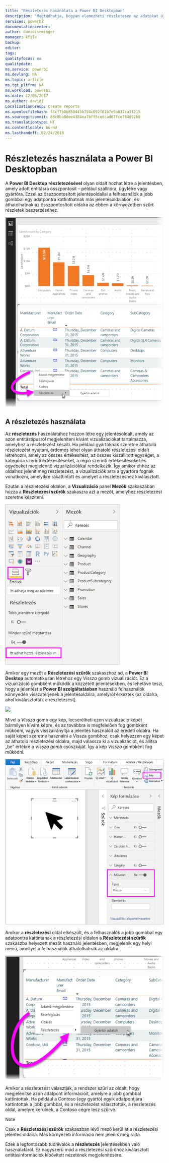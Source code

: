 ```yaml
---
title: "Részletezés használata a Power BI Desktopban"
description: "Megtudhatja, hogyan elemezheti részletesen az adatokat új jelentésoldalon a Power BI Desktopban."
services: powerbi
documentationcenter: 
author: davidiseminger
manager: kfile
backup: 
editor: 
tags: 
qualityfocus: no
qualitydate: 
ms.service: powerbi
ms.devlang: NA
ms.topic: article
ms.tgt_pltfrm: NA
ms.workload: powerbi
ms.date: 12/06/2017
ms.author: davidi
LocalizationGroup: Create reports
ms.openlocfilehash: f4cf7b0b850445b794c092f01b7e9a837ca3f215
ms.sourcegitcommit: 88c8ba8dee4384ea7bff5cedcad67fce784d92b0
ms.translationtype: HT
ms.contentlocale: hu-HU
ms.lasthandoff: 02/24/2018
---
```

# <a name="use-drillthrough-in-power-bi-desktop"></a>Részletezés használata a Power BI Desktopban
A **Power BI Desktop** **részletezésével** olyan oldalt hozhat létre a jelentésben, amely adott entitásra összpontosít – például szállítóra, ügyfélre vagy gyártóra. Ezzel az összpontosított jelentésoldallal a felhasználók a jobb gombbal egy adatpontra kattinthatnak más jelentésoldalakon, és áthatolhatnak az összpontosított oldalra az ebben a környezetben szűrt részletek beszerzéséhez.

![](media/desktop-drillthrough/drillthrough_01.png)

## <a name="using-drillthrough"></a>A részletezés használata
Az **részletezés** használatához hozzon létre egy jelentésoldalt, amely az azon entitástípusról megjeleníteni kívánt vizualizációkat tartalmazza, amelyhez a részletezést készíti. Ha például gyártóknak szeretne áthatoló részletezést nyújtani, érdemes lehet olyan áthatoló részletezési oldalt létrehozni, amely az összes értékesítést, az összes kiszállított egységet, a kategória szerinti értékesítéseket, a régió szerinti értékesítéseket és egyebeket megjelenítő vizualizációkkal rendelkezik. Így amikor ehhez az oldalhoz jelenít meg részletezést, a vizualizációk arra a gyártóra fognak vonatkozni, amelyikre rákattintott és amelyet a részletezéshez kiválasztott.

Ezután a részletezési oldalon, a **Vizualizáció** panel **Mezők** szakaszában húzza a **Részletezési szűrők** szakaszra azt a mezőt, amelyhez részletezést szeretne készíteni.

![](media/desktop-drillthrough/drillthrough_02.png)

Amikor egy mezőt a **Részletezési szűrők** szakaszhoz ad, a **Power BI Desktop** automatikusan létrehoz egy *Vissza* gomb vizualizációt. Ez a vizualizáció gombként működik a közzétett jelentésekben, és lehetővé teszi, hogy a jelentést a **Power BI szolgáltatásban** használó felhasználók könnyedén visszatérjenek a jelentésoldalra, amelyről érkeztek (az oldalra, ahol kiválasztották a részletezést).

![](media/desktop-drillthrough/drillthrough_03.png)

Mivel a *Vissza* gomb egy kép, lecserélheti ezen vizualizáció képét bármilyen kívánt képre, és az továbbra is megfelelően fog gombként működni, vagyis visszairányítja a jelentés használóit az eredeti oldalra. Ha saját képet szeretne használni a Vissza gombhoz, csak helyezzen egy képet az áthatoló részletezési oldalra, majd válassza ki a vizualizációt, és állítsa „be” értékre a *Vissza gomb* csúszkáját. Így a kép *Vissza* gombként fog működni.

![](media/desktop-drillthrough/drillthrough_05.png)

Amikor a **részletezési** oldal elkészült, és a felhasználók a jobb gombbal egy adatpontra kattintanak a részletezési oldalon a **Részletezési szűrők** szakaszba helyezett mezőt használó jelentésben, megjelenik egy helyi menü, amellyel a felhasználók áthatolhatnak az oldalra.

![](media/desktop-drillthrough/drillthrough_04.png)

Amikor a részletezést választják, a rendszer szűri az oldalt, hogy megjelenítse azon adatpont információit, amelyre a jobb gombbal kattintottak. Ha például a Contoso (egy gyártó) egyik adatpontjára kattintottak a jobb gombbal, és a részletezést választották, a részletezés oldal, amelyre kerülnek, a Contoso cégre lesz szűrve.

> [!NOTE]
> Csak a **Részletezési szűrők** szakaszban lévő mező kerül át a részletezési jelentés oldalra. Más környezeti információ nem jelenik meg rajta.
> 
> 

Ezek a legfontosabb tudnivalók a **részletezés** jelentésekben való használatáról. Ez nagyszerű mód a részletezési szűrőhöz kiválasztott entitásinformációk kibővített nézetének megjelenítésére.

